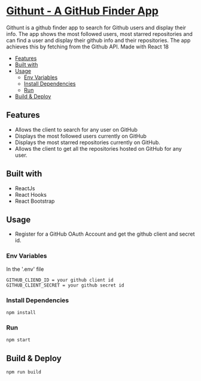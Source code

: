 # [Githunt - A GitHub Finder App](https://githunt.onrender.com/)
Githunt is a github finder app to search for Github users and display their info. The app shows the most followed users, most starred repositories and can find a user and display their github info and their repositories. The app achieves this by fetching from the Github API. Made with React 18

<!-- toc -->

- [Features](#features)
- [Built with](#built-with)
- [Usage](#usage)
  - [Env Variables](#env-variables)
  - [Install Dependencies](#install-dependencies)
  - [Run](#run)
- [Build & Deploy](#build--deploy)

<!-- tocstop -->

## Features

- Allows the client to search for any user on GitHub
- Displays the most followed users currently on GitHub
- Displays the most starred repositories currently on GitHub.
- Allows the client to get all the repositories hosted on GitHub for any user.

## Built with

- ReactJs
- React Hooks
- React Bootstrap

## Usage

- Register for a GitHub OAuth Account and get the github client and secret id.

### Env Variables

In the '.env' file 

```
GITHUB_CLIEND_ID = your github client id
GITHUB_CLIENT_SECRET = your github secret id
```


### Install Dependencies

```
npm install
```

### Run

```
npm start
```

## Build & Deploy

```
npm run build
```


